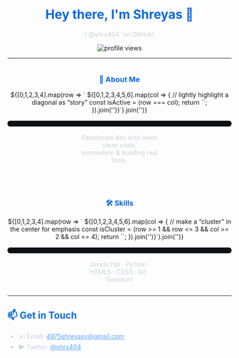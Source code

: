 <h1 align="center" style="color:#0969da;">Hey there, I'm Shreyas 👋</h1>
<p align="center" style="color:#c9d1d9;">(`@shrx404` on GitHub)</p>

<p align="center">
  <img src="https://komarev.com/ghpvc/?username=shrx404&label=Profile%20Views&color=0969da&style=flat" alt="profile views"/>
</p>

---

<div align="center" style="display:flex; justify-content:center; gap:40px; flex-wrap:wrap;">

  <!-- ABOUT ME GRID -->
  <div>
    <h3 style="color:#0969da; text-align:center;">👤 About Me</h3>
    <table cellspacing="2" cellpadding="0" style="background:#0d1117; border-radius:6px;">
      <!-- 5 rows of 7 columns -->
      ${[0,1,2,3,4].map(row => `
      <tr>${[0,1,2,3,4,5,6].map(col => {
        // lightly highlight a diagonal as “story”
        const isActive = (row === col);
        return `<td style="
          width:12px;
          height:12px;
          background:${isActive ? '#0969da' : '#161b22'};
          border-radius:2px;
        "></td>`;
      }).join('')}</tr>`).join('')}
    </table>
    <p style="color:#c9d1d9; max-width:180px; margin-top:8px; text-align:center;">
      Passionate dev who loves clean code,<br>
      minimalism & building real tools.
    </p>
  </div>

  <!-- SKILLS GRID -->
  <div>
    <h3 style="color:#0969da; text-align:center;">🛠 Skills</h3>
    <table cellspacing="2" cellpadding="0" style="background:#0d1117; border-radius:6px;">
      ${[0,1,2,3,4].map(row => `
      <tr>${[0,1,2,3,4,5,6].map(col => {
        // make a “cluster” in the center for emphasis
        const isCluster = (row >= 1 && row <= 3 && col >= 2 && col <= 4);
        return `<td style="
          width:12px;
          height:12px;
          background:${isCluster ? '#0969da' : '#161b22'};
          border-radius:2px;
        "></td>`;
      }).join('')}</tr>`).join('')}
    </table>
    <p style="color:#c9d1d9; max-width:180px; margin-top:8px; text-align:center;">
      JavaScript · Python · HTML5 · CSS3 · Git · Selenium
    </p>
  </div>

</div>

---

<h2 style="color:#0969da;">📫 Get in Touch</h2>
<ul style="color:#c9d1d9;">
  <li>✉️ Email: <a href="mailto:4975shreyasy@gmail.com" style="color:#58a6ff;">4975shreyasy@gmail.com</a></li>
  <li>🐦 Twitter: <a href="https://twitter.com/shrx404" style="color:#58a6ff;">@shrx404</a></li>
</ul>
